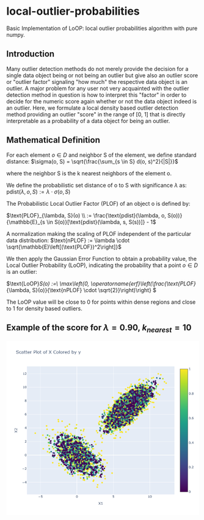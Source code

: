 # local-outlier-probabilities

Basic Implementation of LoOP: local outlier probabilities algorithm with pure numpy.

## Introduction
Many outlier detection methods do not merely provide the decision for a single data object being or not being an outlier but give also an outlier score or "outlier factor" signaling "how much" the respective data object is an outlier. A major problem for any user not very acquainted with the outlier detection method in question is how to interpret this "factor" in order to decide for the numeric score again whether or not the data object indeed is an outlier. Here, we formulate a local density based outlier detection method providing an outlier "score" in the range of [0, 1] that is directly interpretable as a probability of a data object for being an outlier.

## Mathematical Definition
For each element $o\in D$ and neighbor S of the element, we define standard distance:
$\sigma(o, S) = \sqrt{\frac{\sum_{s \in S} d(o, s)^2}{|S|}}$

where the neighbor S is the k nearest neighbors of the element o.

We define the probabilistic set distance of o to S with significance $\lambda$ as:
$\text{pdist}(\lambda, o, S) := \lambda \cdot \sigma(o, S)$

The Probabilistic Local Outlier Factor (PLOF) of an object o is defined by:

$\text{PLOF}_{\lambda, S}(o) \\
:= \frac{\text{pdist}(\lambda, o, S(o))}{\mathbb{E}_{s \in S(o)}[\text{pdist}(\lambda, s, S(s))]} - 1$

A normalization making the scaling of PLOF independent of the particular data distribution:
$\text{nPLOF} := \lambda \cdot \sqrt{\mathbb{E}\left[(\text{PLOF})^2\right]}$

We
then apply the Gaussian Error Function to obtain a probability value, the Local Outlier Probability (LoOP), indicating the probability that a point $o\in D$ is an outlier:

$\text{LoOP}_S(o) :=\\
 \max\left\{0, \operatorname{erf}\left(\frac{\text{PLOF}_{\lambda, S}(o)}{\text{nPLOF} \cdot \sqrt{2}}\right)\right\}
$

The LoOP value will be close to 0 for points within dense regions and close to 1 for density based outliers.

## Example of the score for $\lambda=0.90$, $k_{nearest}=10$ 

![Local Image](example_lambda_0.95_k_10.png "example")

